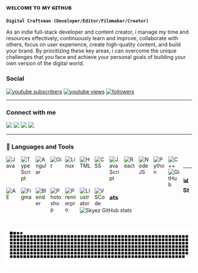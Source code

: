 ### ᴡᴇʟᴄᴏᴍᴇ ᴛᴏ ᴍʏ ɢɪᴛʜᴜʙ



**`Digital Craftsman (Developer/Editor/Filmmaker/Creator)`**

As an indie full-stack developer and content creator, i manage my time and resources effectively, continuously learn and improve, collaborate with others, focus on user experience, create high-quality content, and build your brand. By prioritizing these key areas, i can overcome the unique challenges that you face and achieve your personal goals of building your own version of the digital world.

###  Social
   <p align="left">
      <a href="https://www.youtube.com/c/Skyexz?sub_confirmation=1">
         <img alt="youtube subscribers" title="Subscribe to my YouTube chaCancel changesnnel" src="https://custom-icon-badges.demolab.com/youtube/channel/subscribers/UC2WHjPDvbE6O328n17ZGcfg?color=%23E05D44&label=SUBSCRIBE&logo=video&logoColor=white&style=for-the-badge&labelColor=CE4630"/></a> 
      <a href="https://www.youtube.com/c/Skyexz">
         <img alt="youtube views" title="YouTube views" src="https://custom-icon-badges.demolab.com/youtube/channel/views/UC2WHjPDvbE6O328n17ZGcfg?color=%23E1AD0E&logo=eye&logoColor=white&style=for-the-badge&labelColor=C79600"/></a> 
      <a href="https://github.com/Skyez?tab=followers">
         <img alt="followers" title="Follow me on Github" src="https://custom-icon-badges.demolab.com/github/followers/Skyez?color=236ad3&labelColor=1155ba&style=for-the-badge&logo=person-add&label=Follow&logoColor=white"/></a>
   <!-- <a href="https://github.com/Skyez?tab=repositories&sort=stargazers">
         <img alt="total stars" title="Total stars on GitHub" src="https://custom-icon-badges.demolab.com/github/stars/Skyez?color=55960c&style=for-the-badge&labelColor=488207&logo=star"/></a> --> 
<hr> </hr>   

###  Connect with me  
   
   <a href="https://www.linkedin.com"><img src="https://img.shields.io/badge/LinkedIn-%230077B5.svg?&style=for-the-badge&logo=linkedin&logoColor=white"></a> 
   <a href="https://www.facebook.com"><img src="https://img.shields.io/badge/Facebook-1877F2?style=for-the-badge&logo=facebook&logoColor=white"></a> 
   <a href="https://instagram.com"><img src="https://img.shields.io/badge/Instagram-%23E4405F.svg?&style=for-the-badge&logo=instagram&logoColor=white"></a> 
   <a href="https://Twitter.com"><img src="https://img.shields.io/badge/Twitter-1DA1F2?style=for-the-badge&logo=twitter&logoColor=white"></a>
  
</div>

   </p>


---

### 🧰 Languages and Tools

<img align="left" alt="Java" width="30px" style="padding-right:10px;" src="https://cdn.jsdelivr.net/gh/devicons/devicon/icons/java/java-original.svg"/>
<img align="left" alt="TypeScript" width="30px" style="padding-right:10px;" src="https://cdn.jsdelivr.net/gh/devicons/devicon/icons/typescript/typescript-plain.svg" />
<img align="left" alt="Angular" width="30px" style="padding-right:10px;" src="https://cdn.jsdelivr.net/gh/devicons/devicon/icons/angularjs/angularjs-plain.svg" />
<img align="left" alt="Git" width="30px" style="padding-right:10px;" src="https://cdn.jsdelivr.net/gh/devicons/devicon/icons/git/git-original.svg" />
<img align="left" alt="Linux" width="30px" style="padding-right:10px;" src="https://cdn.jsdelivr.net/gh/devicons/devicon/icons/linux/linux-original.svg" />
<img align="left" alt="HTML" width="30px" style="padding-right:10px;" src="https://cdn.jsdelivr.net/gh/devicons/devicon/icons/html5/html5-plain.svg" />
<img align="left" alt="CSS" width="30px" style="padding-right:10px;" src="https://cdn.jsdelivr.net/gh/devicons/devicon/icons/css3/css3-plain.svg" />
<img align="left" alt="JavaScript" width="30px" style="padding-right:10px;" src="https://cdn.jsdelivr.net/gh/devicons/devicon/icons/javascript/javascript-plain.svg" />
<img align="left" alt="React" width="30px" style="padding-right:10px;" src="https://cdn.jsdelivr.net/gh/devicons/devicon/icons/react/react-original.svg" />
<img align="left" alt="NodeJS" width="30px" style="padding-right:10px;" src="https://cdn.jsdelivr.net/gh/devicons/devicon/icons/nodejs/nodejs-original.svg" />
<img align="left" alt="Python" width="30px" style="padding-right:10px;" src="https://cdn.jsdelivr.net/gh/devicons/devicon/icons/python/python-plain.svg" />
<img align="left" alt="C++" width="30px" style="padding-right:10px;" src="https://cdn.jsdelivr.net/gh/devicons/devicon/icons/cplusplus/cplusplus-line.svg" />
<img align="left" alt="GitHub" width="30px" style="padding-right:10px;" src="https://cdn.jsdelivr.net/gh/devicons/devicon/icons/github/github-original.svg" />
<img align="left" alt="AE" width="30px" style="padding-right:10px;"src="https://cdn.jsdelivr.net/gh/devicons/devicon/icons/aftereffects/aftereffects-original.svg" />
<img align="left" alt="Figma" width="30px" style="padding-right:10px;" src="https://cdn.jsdelivr.net/gh/devicons/devicon/icons/figma/figma-original.svg" />
<img align="left" alt="Blender" width="30px" style="padding-right:10px;" src="https://cdn.jsdelivr.net/gh/devicons/devicon/icons/blender/blender-original.svg" />
<img align="left" alt="Photoshop" width="30px" style="padding-right:10px;" src="https://cdn.jsdelivr.net/gh/devicons/devicon/icons/photoshop/photoshop-plain.svg" />
<img align="left" alt="Premierpro" width="30px" style="padding-right:10px;" src="https://cdn.jsdelivr.net/gh/devicons/devicon/icons/premierepro/premierepro-plain.svg" />
<img align="left" alt="Llustrator" width="30px" style="padding-right:10px;" src="https://cdn.jsdelivr.net/gh/devicons/devicon/icons/illustrator/illustrator-plain.svg" />
<img align="left" alt="VSCode" width="30px" style="padding-right:10px;" src="https://cdn.jsdelivr.net/gh/devicons/devicon/icons/vscode/vscode-original.svg" />
                     
          

<br />
<hr> </hr>

### 📊 Stats
  

![Skyez GitHub stats](https://github-readme-stats.vercel.app/api?username=Skyez&show_icons=true&theme=aura)

<!--[GitHub Streak](https://streak-stats.demolab.com?user=Skyez&theme=transparent&border_radius=4.5) -->
# 
<picture>
  <source
    media="(prefers-color-scheme: dark)"
    srcset="
      https://raw.githubusercontent.com/platane/snk/output/github-contribution-grid-snake-dark.svg
    "
  />
  <source
    media="(prefers-color-scheme: light)"
    srcset="
      https://raw.githubusercontent.com/platane/snk/output/github-contribution-grid-snake.svg
    "
  />
  <img
    alt="github contribution grid snake animation"
    src="https://raw.githubusercontent.com/platane/snk/output/github-contribution-grid-snake.svg"
  />
</picture>


